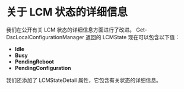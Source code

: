 # <a name="detailed-information-about-lcm-state"></a>关于 LCM 状态的详细信息

我们在公开有关 LCM 状态的详细信息方面进行了改进。 Get-DscLocalConfigurationManager 返回的 LCMState 现在可以包含以下值：

* **Idle**
* **Busy**
* **PendingReboot**
* **PendingConfiguration**

我们还添加了 LCMStateDetail 属性，它包含有关状态的详细信息。
